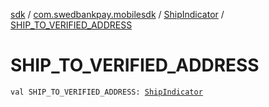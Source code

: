 [sdk](../../index.md) / [com.swedbankpay.mobilesdk](../index.md) / [ShipIndicator](index.md) / [SHIP_TO_VERIFIED_ADDRESS](./-s-h-i-p_-t-o_-v-e-r-i-f-i-e-d_-a-d-d-r-e-s-s.md)

# SHIP_TO_VERIFIED_ADDRESS

`val SHIP_TO_VERIFIED_ADDRESS: `[`ShipIndicator`](index.md)